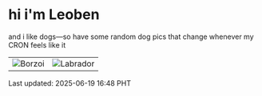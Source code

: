 # hi i'm Leoben

and i like dogs—so have some random dog pics that change whenever my CRON feels like it

|  |  |
|--------|----------|
| ![Borzoi](https://random-dog-vercel.vercel.app/api/random-borzoi?v=1750322905) | ![Labrador](https://random-dog-vercel.vercel.app/api/random-labrador?v=1750322905) |

Last updated: 2025-06-19 16:48 PHT
